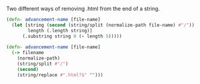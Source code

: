Two different ways of removing .html from the end of a string.

```clojure
(defn- advancement-name [file-name]
  (let [string (second (string/split (normalize-path file-name) #"/"))
        length (.length string)] 
      (.substring string 0 (- length 5)))))
  
(defn- advancement-name [file-name]
  (-> filename
    (normalize-path)
    (string/split #"/")
    (second)
    (string/replace #".html?$" "")))
```